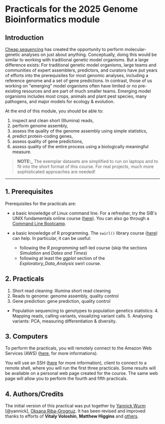 # **Practicals for the 2025 Genome Bioinformatics module**

## Introduction

[Cheap sequencing](http://www.genome.gov/sequencingcosts/) has created the
opportunity to perform molecular-genetic analyses on just about anything.
Conceptually, doing this would be similar to working with traditional genetic
model organisms. But a large difference exists: For traditional genetic model
organisms, large teams and communities of expert assemblers, predictors, and
curators have put years of efforts into the prerequisites for most genomic
analyses, including a reference genome and a set of gene predictions. In
contrast, those of us working on "emerging" model organisms often have limited
or no pre-existing resources and are part of much smaller teams. Emerging model
organisms includes most crops, animals and plant pest species, many pathogens,
and major models for ecology & evolution.

At the end of this module, you should be able to:

1. inspect and clean short (Illumina) reads,
2. perform genome assembly,
3. assess the quality of the genome assembly using simple statistics,
4. predict protein-coding genes,
5. assess quality of gene predictions,
6. assess quality of the entire process using a biologically meaningful measure.

> **NOTE:_**
> The exemplar datasets are simplified to run on laptops and to fit into the
> short format of this course. For real projects, much more sophisticated
> approaches are needed!

---

## 1. Prerequisites

Prerequisites for the practicals are:

 * a basic knowledge of Linux command line. For a refresher, try the SIB's
   UNIX fundamentals online course ([here](http://edu.isb-sib.ch/course/view.php?id=82)). You can also go through a [Command Line Bootcamp](https://command-line-bootcamp.genomicscourse.com/).

 * a basic knowledge of R programming. The `swirl()` library course ([here](http://swirlstats.com))
   can help.
   In particular, it can be useful:
     * following the *R programming* self-led course (skip the sections
       *Simulation* and *Dates and Times*)
     * following at least the *ggplot* section of the *Exploratory_Data_Analysis*
       swirl course.

## 2. Practicals

1. Short read cleaning: Illumina
  short read cleaning
2. Reads to genome: genome assembly,
  quality control
3. Gene prediction: gene prediction,
  quality control
* Population sequencing to genotypes to population genetics statistics:
     4. Mapping reads, calling variants, visualizing variant calls.
     5. Analysing variants: PCA, measuring differentiation & diversity.

## 3. Computers

To perform the practicals, you will remotely connect to the Amazon Web Services
(AWS) ([here](https://en.wikipedia.org/wiki/Amazon_Web_Services), for more
informations).


You will use an SSH ([here](ssh.md) for more information),
client to connect to a remote shell, where you will run the first three practicals. Some results will be available on a personal web page created for the course. The same web page will allow you to perform the fourth and fifth
practicals.

## 4. Authors/Credits

The initial version of this practical was put together by [Yannick Wurm](http://wurmlab.com) [@yannick], [Oksana Riba-Grognuz](https://www.linkedin.com/in/oksana80). It has been revised and improved thanks to efforts of **Vitaly Voloshin**, **Matthew Higgins** and [others](https://github.com/wurmlab/genomicscourse/graphs/contributors). 
